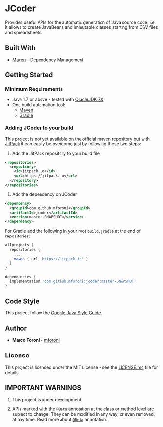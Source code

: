 # JCoder

Provides useful APIs for the automatic generation of Java source code, i.e. it allows to create JavaBeans and immutable classes starting from CSV files and spreadsheets.

## Built With

* [Maven](https://maven.apache.org) - Dependency Management

## Getting Started

### Minimum Requirements

* Java 1.7 or above - tested with [OracleJDK 7.0](http://www.oracle.com/technetwork/java/javase/downloads/java-archive-downloads-javase7-521261.html)
* One build automation tool:
  * [Maven](https://maven.apache.org/download.cgi)
  * [Gradle](https://gradle.org/)

### Adding JCoder to your build

This project is not yet available on the official maven repository but with [JitPack](https://jitpack.io/) 
it can easily be overcome just by following these two steps:

1. Add the JitPack repository to your build file

```xml
<repositories>
  <repository>
    <id>jitpack.io</id>
    <url>https://jitpack.io</url>
  </repository>
</repositories>
```

1. Add the dependency on JCoder

```xml
<dependency>
  <groupId>com.github.mforoni</groupId>
  <artifactId>jcoder</artifactId>
  <version>master-SNAPSHOT</version>
</dependency>
```

For Gradle add the following in your root `build.gradle` at the end of repositories:

```gradle
allprojects {
  repositories {
    ...
    maven { url 'https://jitpack.io' }
  }
}

dependencies {
  implementation 'com.github.mforoni:jcoder:master-SNAPSHOT'
}
```

## Code Style

This project follow the [Google Java Style Guide](https://google.github.io/styleguide/javaguide.html).


## Author

* **Marco Foroni** - [mforoni](https://github.com/mforoni)

## License

This project is licensed under the MIT License - see the [LICENSE.md](https://github.com/mforoni/jcoder/blob/master/LICENSE) file for details

## IMPORTANT WARNINGS

1. This project is under development.

1. APIs marked with the `@Beta` annotation at the class or method level
are subject to change. They can be modified in any way, or even
removed, at any time. Read more about [`@Beta`](https://github.com/google/guava#important-warnings) annotation.
